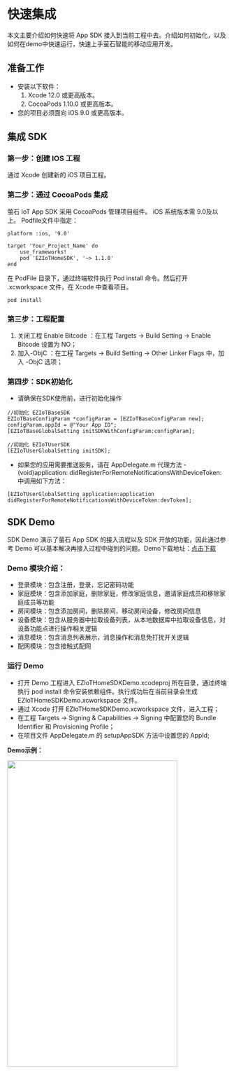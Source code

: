 # 快速集成
本文主要介绍如何快速将 App SDK 接入到当前工程中去。介绍如何初始化，以及如何在demo中快速运行，快速上手萤石智能的移动应用开发。

## 准备工作
* 安装以下软件：  
    1. Xcode 12.0 或更高版本。  
    2. CocoaPods 1.10.0 或更高版本。
* 您的项目必须面向 iOS 9.0 或更高版本。

## 集成 SDK

### 第一步：创建 IOS 工程
通过 Xcode 创建新的 iOS 项目工程。

### 第二步：通过 CocoaPods 集成
萤石 IoT App SDK 采用 CocoaPods 管理项目组件。 iOS 系统版本需 9.0及以上。 Podfile文件中指定：

```
platform :ios, '9.0'

target 'Your_Project_Name' do
	use_frameworks!
	pod 'EZIoTHomeSDK', '~> 1.1.0'
end
``` 
在 PodFile 目录下，通过终端软件执行 Pod install 命令。然后打开 .xcworkspace 文件，在 Xcode 中查看项目。
```
pod install
``` 
### 第三步：工程配置
1. 关闭工程 Enable Bitcode ：在工程 Targets -> Build Setting -> Enable Bitcode 设置为 NO；
2. 加入-ObjC ：在工程 Targets -> Build Setting -> Other Linker Flags 中，加入 -ObjC 选项；


### 第四步：SDK初始化
* 请确保在SDK使用前，进行初始化操作    

```
//初始化 EZIoTBaseSDK
EZIoTBaseConfigParam *configParam = [EZIoTBaseConfigParam new];
configParam.appId = @"Your App ID";
[EZIoTBaseGlobalSetting initSDKWithConfigParam:configParam];

//初始化 EZIoTUserSDK
[EZIoTUserGlobalSetting initSDK];
```

* 如果您的应用需要推送服务，请在 AppDelegate.m 代理方法 - (void)application: didRegisterForRemoteNotificationsWithDeviceToken: 中调用如下方法：

```
[EZIoTUserGlobalSetting application:application didRegisterForRemoteNotificationsWithDeviceToken:devToken];
```

## SDK Demo
SDK Demo 演示了萤石 App SDK 的接入流程以及 SDK 开放的功能，因此通过参考 Demo 可以基本解决再接入过程中碰到的问题。Demo下载地址：[点击下载](https://github.com/Ezviz-OpenBiz/EZIoT-HomeSDK-iOS-Demo)

### Demo 模块介绍：

* 登录模块：包含注册，登录，忘记密码功能
* 家庭模块：包含添加家庭，删除家庭，修改家庭信息，邀请家庭成员和移除家庭成员等功能
* 房间模块：包含添加房间，删除房间，移动房间设备，修改房间信息
* 设备模块：包含从服务器中拉取设备列表，从本地数据库中拉取设备信息，对设备功能点进行操作相关逻辑
* 消息模块：包含消息列表展示，消息操作和消息免打扰开关逻辑
* 配网模块：包含接触式配网  

### 运行 Demo
* 打开 Demo 工程进入 EZIoTHomeSDKDemo.xcodeproj 所在目录，通过终端执行 pod install 命令安装依赖组件。执行成功后在当前目录会生成 EZIoTHomeSDKDemo.xcworkspace 文件。
* 通过 Xcode 打开 EZIoTHomeSDKDemo.xcworkspace 文件，进入工程；
* 在工程 Targets -> Signing & Capabilities -> Signing 中配置您的 Bundle Identifier 和 Provisioning Profile；
* 在项目文件 AppDelegate.m 的 setupAppSDK 方法中设置您的 AppId;

  
**Demo示例：**  

<img src="https://resource.eziot.com/group1/M00/00/81/CtwQE2GbMFiAeuoaAABfnCDPi5s050.PNG" width = "389px" height = "700px"  />
